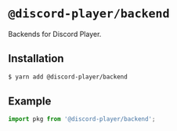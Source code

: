 # `@discord-player/backend`

Backends for Discord Player.

## Installation

```sh
$ yarn add @discord-player/backend
```

## Example

```js
import pkg from '@discord-player/backend';
```
